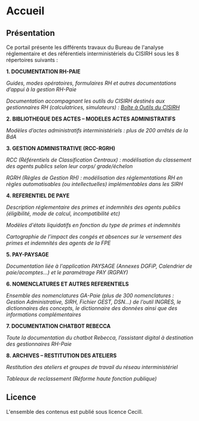 # Accueil

## Présentation

Ce portail présente les différents travaux du Bureau de l'analyse réglementaire et des référentiels interministériels du CISIRH sous les 8 répertoires suivants :



**1. DOCUMENTATION RH-PAIE**

_Guides, modes opératoires, formulaires RH et autres documentations d’appui à la gestion RH-Paie_

_Documentation accompagnant les outils du CISIRH destinés aux gestionnaires RH (calculatrices, simulateurs) : [Boîte à Outils du CISIRH](https://outils.cisirh.gouv.fr/)_



**2. BIBLIOTHEQUE DES ACTES – MODELES ACTES ADMINISTRATIFS**

_Modèles d’actes administratifs interministériels : plus de 200 arrêtés de la BdA_



**3. GESTION ADMINISTRATIVE (RCC-RGRH)**

_RCC (Référentiels de Classification Centraux) : modélisation du classement des agents publics selon leur corps/ grade/échelon_

_RGRH (Règles de Gestion RH) : modélisation des réglementations RH en règles automatisables (ou intellectuelles) implémentables dans les SIRH_



**4. REFERENTIEL DE PAYE**

_Description réglementaire des primes et indemnités des agents publics (éligibilité, mode de calcul, incompatibilité etc)_

_Modèles d'états liquidatifs en fonction du type de primes et indemnités_

_Cartographie de l’impact des congés et absences sur le versement des primes et indemnités des agents de la FPE_



**5. PAY-PAYSAGE**

_Documentation liée à l'application PAYSAGE (Annexes DGFiP, Calendrier de paie/acomptes…) et le paramétrage PAY (RGPAY)_



**6. NOMENCLATURES ET AUTRES REFERENTIELS**

_Ensemble des nomenclatures GA-Paie (plus de 300 nomenclatures : Gestion Administrative, SIRH, Fichier GEST, DSN…) de l’outil INGRES, le dictionnaires des concepts, le dictionnaire des données ainsi que des informations complémentaires_



**7. DOCUMENTATION CHATBOT REBECCA**

_Toute la documentation du chatbot Rebecca, l’assistant digital à destination des gestionnaires RH-Paie_



**8. ARCHIVES – RESTITUTION DES ATELIERS**

_Restitution des ateliers et groupes de travail du réseau interministériel_

_Tableaux de reclassement (Réforme haute fonction publique)_ 


## Licence

L'ensemble des contenus est publié sous licence Cecill.
